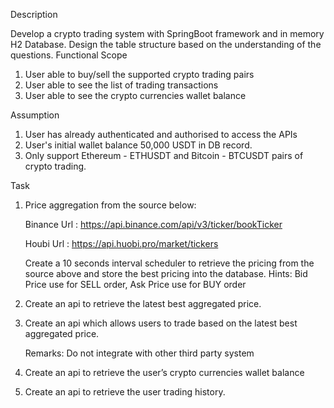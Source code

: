Description

Develop a crypto trading system with SpringBoot framework and in memory H2 Database.
Design the table structure based on the understanding of the questions.
Functional Scope
1. User able to buy/sell the supported crypto trading pairs
2. User able to see the list of trading transactions
3. User able to see the crypto currencies wallet balance
   
Assumption
1. User has already authenticated and authorised to access the APIs
2. User's initial wallet balance 50,000 USDT in DB record.
3. Only support Ethereum - ETHUSDT and Bitcoin - BTCUSDT pairs of crypto trading.

Task
1. Price aggregation from the source below:

   Binance Url : https://api.binance.com/api/v3/ticker/bookTicker

   Houbi Url : https://api.huobi.pro/market/tickers

   Create a 10 seconds interval scheduler to retrieve the pricing from the source above and store the best pricing into the database.
   Hints: Bid Price use for SELL order, Ask Price use for BUY order

2. Create an api to retrieve the latest best aggregated price.

3. Create an api which allows users to trade based on the latest best aggregated price.

   Remarks: Do not integrate with other third party system

4. Create an api to retrieve the user’s crypto currencies wallet balance

5. Create an api to retrieve the user trading history.
